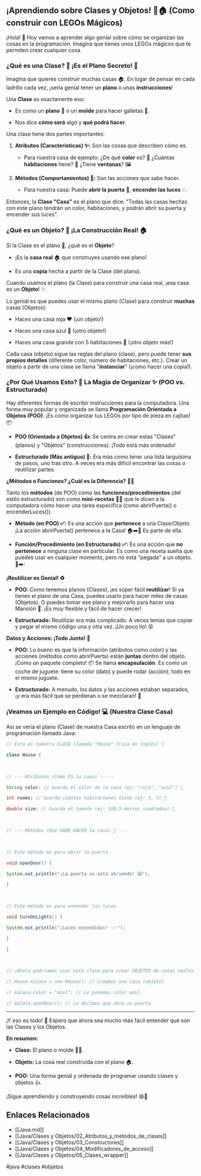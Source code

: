 ## ¡Aprendiendo sobre Clases y Objetos! 🧱🏠 (Como construir con LEGOs Mágicos)

¡Hola! 👋 Hoy vamos a aprender algo genial sobre cómo se organizan las cosas en la programación. Imagina que tienes unos LEGOs mágicos que te permiten crear cualquier cosa.

### ¿Qué es una Clase? 🤔 ¡Es el Plano Secreto! 📝

Imagina que quieres construir muchas casas 🏠. En lugar de pensar en cada ladrillo cada vez, ¡sería genial tener un **plano** o unas **instrucciones**!

Una **Clase** es exactamente eso:

- Es como un **plano** 📝 o un **molde** para hacer galletas 🍪.
    
- Nos dice **cómo será** algo y **qué podrá hacer**.
    

Una clase tiene dos partes importantes:

1. **Atributos (Características) ✨:** Son las cosas que describen cómo es.
    
    - Para nuestra casa de ejemplo: ¿De qué **color** es? 🎨 ¿Cuántas **habitaciones** tiene? 🚪 ¿Tiene **ventanas**? 🖼️
        
2. **Métodos (Comportamientos) 🚀:** Son las acciones que sabe hacer.
    
    - Para nuestra casa: Puede **abrir la puerta** 🔑, **encender las luces** 💡.
        

Entonces, la **Clase "Casa"** es el plano que dice: "Todas las casas hechas con este plano tendrán un color, habitaciones, y podrán abrir su puerta y encender sus luces".

### ¿Qué es un Objeto? 🤔 ¡La Construcción Real! 🏠

Si la Clase es el plano 📝, ¿qué es el **Objeto**?

- ¡Es la **casa real** 🏠 que construyes usando ese plano!
    
- Es una **copia** hecha a partir de la Clase (del plano).
    

Cuando usamos el plano (la Clase) para construir una casa real, ¡esa casa es un **Objeto**! ✨

Lo genial es que puedes usar el mismo plano (Clase) para construir **muchas** casas (Objetos):

- Haces una casa roja ❤️ (¡un objeto!)
    
- Haces una casa azul 💙 (¡otro objeto!)
    
- Haces una casa grande con 5 habitaciones 🏢 (¡otro objeto más!)
    

Cada casa (objeto) sigue las reglas del plano (clase), pero puede tener **sus propios detalles** (diferente color, número de habitaciones, etc.). Crear un objeto a partir de una clase se llama "**instanciar**" (¡como hacer una copia!).

### ¿Por Qué Usamos Esto? 🤔 La Magia de Organizar ✨ (POO vs. Estructurado)

Hay diferentes formas de escribir instrucciones para la computadora. Una forma muy popular y organizada se llama **Programación Orientada a Objetos (POO)**. ¡Es como organizar tus LEGOs por tipo de pieza en cajitas! 📦

- **POO (Orientado a Objetos) 👍:** Se centra en crear estas "Clases" (planos) y "Objetos" (construcciones). ¡Todo está más ordenado!
    
- **Estructurado (Más antiguo) 📜:** Era más como tener una lista larguísima de pasos, uno tras otro. A veces era más difícil encontrar las cosas o reutilizar partes.
    

**¿Métodos o Funciones? ¿Cuál es la Diferencia?** 🤷‍♀️

Tanto los **métodos** (de POO) como las **funciones/procedimientos** (del estilo estructurado) son como **mini-recetas** 🧑‍🍳 que le dicen a la computadora cómo hacer una tarea específica (como abrirPuerta() o encenderLuces()).

- **Método (en POO) ✅:** Es una acción que **pertenece** a una Clase/Objeto. ¡La acción abrirPuerta() pertenece a la Casa! 🏠➡️🔑 Es parte de ella.
    
- **Función/Procedimiento (en Estructurado) ✅:** Es una acción que **no pertenece** a ninguna clase en particular. Es como una receta suelta que puedes usar en cualquier momento, pero no está "pegada" a un objeto. 📜➡️💧
    

**¡Reutilizar es Genial! ♻️**

- **POO:** Como tenemos planos (Clases), ¡es súper fácil **reutilizar**! Si ya tienes el plano de una Casa, puedes usarlo para hacer miles de casas (Objetos). O puedes tomar ese plano y mejorarlo para hacer una Mansión 🏰. ¡Es muy flexible y fácil de hacer crecer!
    
- **Estructurado:** Reutilizar era más complicado. A veces tenías que copiar y pegar el mismo código una y otra vez. ¡Un poco lío! 😵
    

**Datos y Acciones: ¡Todo Junto! 🎁**

- **POO:** Lo bueno es que la información (atributos como color) y las acciones (métodos como abrirPuerta) están **juntas** dentro del objeto. ¡Como un paquete completo! 📦 Se llama **encapsulación**. Es como un coche de juguete: tiene su color (dato) y puede rodar (acción), todo en el mismo juguete.
    
- **Estructurado:** A menudo, los datos y las acciones estaban separados, ¡y era más fácil que se perdieran o se mezclaran! 🤯
    

### ¡Veamos un Ejemplo en Código! 💻 (Nuestra Clase Casa)

Así se vería el plano (Clase) de nuestra Casa escrito en un lenguaje de programación llamado Java:

```java
// Esta es nuestra CLASE llamada "House" (Casa en inglés) 📝

class House {

  

// --- Atributos (Cómo ES la casa) ✨ ---

String color; // Guarda el color de la casa (ej: "rojo", "azul") 🎨

int rooms; // Guarda cuántas habitaciones tiene (ej: 3, 5) 🚪

double size; // Guarda el tamaño (ej: 100.5 metros cuadrados) 📏

  

// --- Métodos (Qué SABE HACER la casa) 🚀 ---

  

// Este método es para abrir la puerta

void openDoor() {

System.out.println("¡La puerta se está abriendo! 😄");

}

  

// Este método es para encender las luces

void turnOnLights() {

System.out.println("¡Luces encendidas! 💡✨");

}

}

  

// ¡Ahora podríamos usar esta clase para crear OBJETOS de casas reales!

// House miCasa = new House(); // Creamos una casa (objeto)

// miCasa.color = "Azul"; // Le ponemos color azul

// miCasa.openDoor(); // Le decimos que abra su puerta
```

---

¡Y eso es todo! 🎉 Espero que ahora sea mucho más fácil entender qué son las Clases y los Objetos.

**En resumen:**

- **Clase:** El plano o molde 📝🍪.
    
- **Objeto:** La cosa real construida con el plano 🏠.
    
- **POO:** Una forma genial y ordenada de programar usando clases y objetos 👍.
    

¡Sigue aprendiendo y construyendo cosas increíbles! 😄🚀

## Enlaces Relacionados
- [[Java.md]]
- [[Java/Clases y Objetos/02_Atributos_y_metodos_de_clases]]
- [[Java/Clases y Objetos/03_Constructores]]
- [[Java/Clases y Objetos/04_Modificadores_de_acceso]]
- [[Java/Clases y Objetos/05_Clases_wrapper]]

#java #clases #objetos